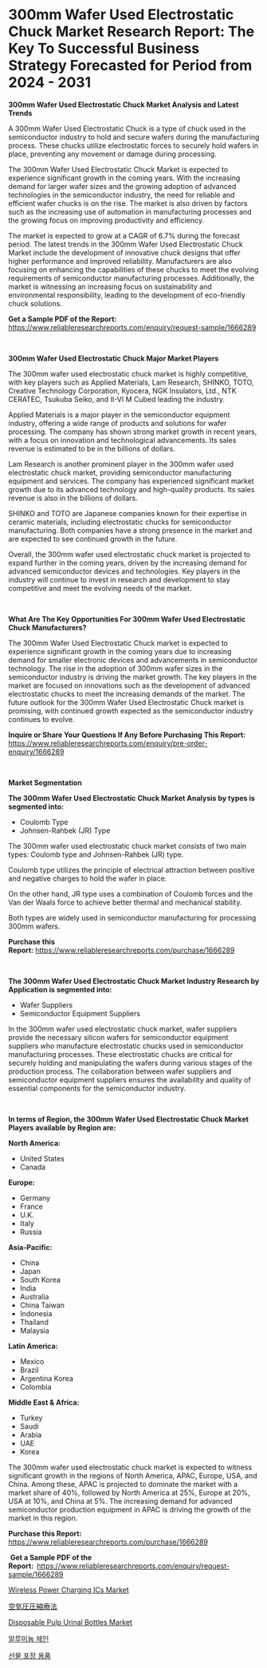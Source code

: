<p><h1>300mm Wafer Used Electrostatic Chuck Market Research Report: The Key To Successful Business Strategy Forecasted for Period from 2024 - 2031</h1></p><p><strong>300mm Wafer Used Electrostatic Chuck Market Analysis and Latest Trends</strong></p>
<p><p>A 300mm Wafer Used Electrostatic Chuck is a type of chuck used in the semiconductor industry to hold and secure wafers during the manufacturing process. These chucks utilize electrostatic forces to securely hold wafers in place, preventing any movement or damage during processing.</p><p>The 300mm Wafer Used Electrostatic Chuck Market is expected to experience significant growth in the coming years. With the increasing demand for larger wafer sizes and the growing adoption of advanced technologies in the semiconductor industry, the need for reliable and efficient wafer chucks is on the rise. The market is also driven by factors such as the increasing use of automation in manufacturing processes and the growing focus on improving productivity and efficiency.</p><p>The market is expected to grow at a CAGR of 6.7% during the forecast period. The latest trends in the 300mm Wafer Used Electrostatic Chuck Market include the development of innovative chuck designs that offer higher performance and improved reliability. Manufacturers are also focusing on enhancing the capabilities of these chucks to meet the evolving requirements of semiconductor manufacturing processes. Additionally, the market is witnessing an increasing focus on sustainability and environmental responsibility, leading to the development of eco-friendly chuck solutions.</p></p>
<p><strong>Get a Sample PDF of the Report:&nbsp;</strong> <a href="https://www.reliableresearchreports.com/enquiry/request-sample/1666289">https://www.reliableresearchreports.com/enquiry/request-sample/1666289</a></p>
<p>&nbsp;</p>
<p><strong>300mm Wafer Used Electrostatic Chuck Major Market Players</strong></p>
<p><p>The 300mm wafer used electrostatic chuck market is highly competitive, with key players such as Applied Materials, Lam Research, SHINKO, TOTO, Creative Technology Corporation, Kyocera, NGK Insulators, Ltd., NTK CERATEC, Tsukuba Seiko, and II-VI M Cubed leading the industry.</p><p>Applied Materials is a major player in the semiconductor equipment industry, offering a wide range of products and solutions for wafer processing. The company has shown strong market growth in recent years, with a focus on innovation and technological advancements. Its sales revenue is estimated to be in the billions of dollars.</p><p>Lam Research is another prominent player in the 300mm wafer used electrostatic chuck market, providing semiconductor manufacturing equipment and services. The company has experienced significant market growth due to its advanced technology and high-quality products. Its sales revenue is also in the billions of dollars.</p><p>SHINKO and TOTO are Japanese companies known for their expertise in ceramic materials, including electrostatic chucks for semiconductor manufacturing. Both companies have a strong presence in the market and are expected to see continued growth in the future.</p><p>Overall, the 300mm wafer used electrostatic chuck market is projected to expand further in the coming years, driven by the increasing demand for advanced semiconductor devices and technologies. Key players in the industry will continue to invest in research and development to stay competitive and meet the evolving needs of the market.</p></p>
<p>&nbsp;</p>
<p><strong>What Are The Key Opportunities For 300mm Wafer Used Electrostatic Chuck Manufacturers?</strong></p>
<p><p>The 300mm Wafer Used Electrostatic Chuck market is expected to experience significant growth in the coming years due to increasing demand for smaller electronic devices and advancements in semiconductor technology. The rise in the adoption of 300mm wafer sizes in the semiconductor industry is driving the market growth. The key players in the market are focused on innovations such as the development of advanced electrostatic chucks to meet the increasing demands of the market. The future outlook for the 300mm Wafer Used Electrostatic Chuck market is promising, with continued growth expected as the semiconductor industry continues to evolve.</p></p>
<p><strong>Inquire or Share Your Questions If Any Before Purchasing This Report:</strong> <a href="https://www.reliableresearchreports.com/enquiry/pre-order-enquiry/1666289">https://www.reliableresearchreports.com/enquiry/pre-order-enquiry/1666289</a></p>
<p>&nbsp;</p>
<p><strong>Market Segmentation</strong></p>
<p><strong>The 300mm Wafer Used Electrostatic Chuck Market Analysis by types is segmented into:</strong></p>
<p><ul><li>Coulomb Type</li><li>Johnsen-Rahbek (JR) Type</li></ul></p>
<p><p>The 300mm wafer used electrostatic chuck market consists of two main types: Coulomb type and Johnsen-Rahbek (JR) type. </p><p>Coulomb type utilizes the principle of electrical attraction between positive and negative charges to hold the wafer in place. </p><p>On the other hand, JR type uses a combination of Coulomb forces and the Van der Waals force to achieve better thermal and mechanical stability. </p><p>Both types are widely used in semiconductor manufacturing for processing 300mm wafers.</p></p>
<p><strong>Purchase this Report:&nbsp;</strong><a href="https://www.reliableresearchreports.com/purchase/1666289">https://www.reliableresearchreports.com/purchase/1666289</a></p>
<p>&nbsp;</p>
<p><strong>The 300mm Wafer Used Electrostatic Chuck Market Industry Research by Application is segmented into:</strong></p>
<p><ul><li>Wafer Suppliers</li><li>Semiconductor Equipment Suppliers</li></ul></p>
<p><p>In the 300mm wafer used electrostatic chuck market, wafer suppliers provide the necessary silicon wafers for semiconductor equipment suppliers who manufacture electrostatic chucks used in semiconductor manufacturing processes. These electrostatic chucks are critical for securely holding and manipulating the wafers during various stages of the production process. The collaboration between wafer suppliers and semiconductor equipment suppliers ensures the availability and quality of essential components for the semiconductor industry.</p></p>
<p>&nbsp;</p>
<p><strong>In terms of Region, the 300mm Wafer Used Electrostatic Chuck Market Players available by Region are:</strong></p>
<p>
    <p> <strong> North America: </strong>
        <ul>
            <li>United States</li>
            <li>Canada</li>
        </ul>
        </p> 
    <p> <strong> Europe: </strong>
        <ul>
            <li>Germany</li>
            <li>France</li>
            <li>U.K.</li>
            <li>Italy</li>
            <li>Russia</li>
        </ul>
        </p> 
    <p> <strong> Asia-Pacific: </strong>
        <ul>
            <li>China</li>
            <li>Japan</li>
            <li>South Korea</li>
            <li>India</li>
            <li>Australia</li>
            <li>China Taiwan</li>
            <li>Indonesia</li>
            <li>Thailand</li>
            <li>Malaysia</li>
        </ul>
        </p> 
    <p> <strong> Latin America: </strong>
        <ul>
            <li>Mexico</li>
            <li>Brazil</li>
            <li>Argentina Korea</li>
            <li>Colombia</li>
        </ul>
        </p> 
    <p> <strong> Middle East & Africa: </strong>
        <ul>
            <li>Turkey</li>
            <li>Saudi</li>
            <li>Arabia</li>
            <li>UAE</li>
            <li>Korea</li>
        </ul>
    </p>
    </p>
<p><p>The 300mm wafer used electrostatic chuck market is expected to witness significant growth in the regions of North America, APAC, Europe, USA, and China. Among these, APAC is projected to dominate the market with a market share of 40%, followed by North America at 25%, Europe at 20%, USA at 10%, and China at 5%. The increasing demand for advanced semiconductor production equipment in APAC is driving the growth of the market in this region.</p></p>
<p><strong>Purchase this Report: </strong><a href="https://www.reliableresearchreports.com/purchase/1666289">https://www.reliableresearchreports.com/purchase/1666289</a></p>
<p>&nbsp;<strong>Get a Sample PDF of the Report:&nbsp;&nbsp;</strong><a href="https://www.reliableresearchreports.com/enquiry/request-sample/1666289">https://www.reliableresearchreports.com/enquiry/request-sample/1666289</a></p>
<p><strong></strong></p>
<p><p><a href="https://github.com/Paul14Anderson63/Market-Research-Report-List-3/blob/main/wireless-power-charging-ics-market.md">Wireless Power Charging ICs Market</a></p><p><a href="https://github.com/dadanedu33/Market-Research-Report-List-1/blob/main/610420612990.md">空気圧圧縮療法</a></p><p><a href="https://www.linkedin.com/pulse/disposable-pulp-urinal-bottles-market-size-trends-growth-outlook-d4ptf?trackingId=Dw8FdlKJS1JfV79RAm9fAQ%3D%3D">Disposable Pulp Urinal Bottles Market</a></p><p><a href="https://github.com/Hubertstyenger6685/Market-Research-Report-List-1/blob/main/948816611984.md">알루미늄 체인</a></p><p><a href="https://medium.com/@danykakilback/%EC%84%A0%EB%AC%BC-%ED%8F%AC%EC%9E%A5-%EC%9A%A9%ED%92%88-%EC%8B%9C%EC%9E%A5-%EC%A1%B0%EC%82%AC-%EB%B3%B4%EA%B3%A0%EC%84%9C-%EA%B7%B8-%EC%97%AD%EC%82%AC-%EB%B0%8F-2024%EB%85%84%EB%B6%80%ED%84%B0-2031%EB%85%84%EA%B9%8C%EC%A7%80%EC%9D%98-%EC%98%88%EC%B8%A1-83e95fd7b66a">선물 포장 용품</a></p></p>